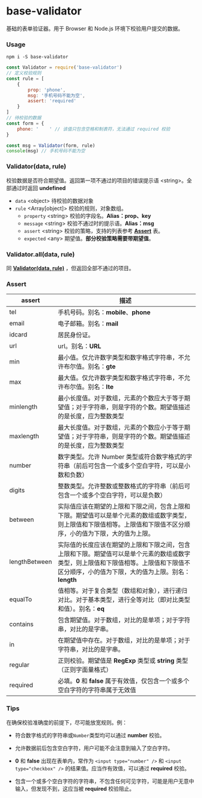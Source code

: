 # base-validator
基础的表单验证器。用于 Browser 和 Node.js 环境下校验用户提交的数据。



### Usage

```shell
npm i -S base-validator
```

```javascript
const Validator = require('base-validator')
// 定义校验规则
const rule = [
    {
        prop: 'phone',
        msg: '手机号码不能为空',
        assert: 'required'
    }
]
// 待校验的数据
const form = {
    phone: ' 	' // 该值只包含空格和制表符，无法通过 required 校验
}

const msg = Validator(form, rule)
console(msg) // 手机号码不能为空
```



### Validator(data, rule)

校验数据是否符合期望值。返回第一项不通过的项目的错误提示语 \<string\>。全部通过时返回 **undefined**

- `data` \<object\> 待校验的数据对象
- `rule` \<Array[object]\> 校验的规则，对象数组。
  - `property` \<string\> 校验的字段名。**Alias：prop、key**
  - `message` \<string\> 校验不通过时的提示语。**Alias：msg**
  - `assert` \<string\> 校验的策略，支持的列表参考 [**Assert**](#Assert) 表。
  - `expected` \<any\> 期望值。**部分校验策略需要带期望值**。



### Validator.all(data, rule)

同 [**Validator(data, rule)**](#validatordata-rule) ，但返回全部不通过的项目。



### Assert

| assert        | 描述                                                         |
| ------------- | ------------------------------------------------------------ |
| tel           | 手机号码。别名：**mobile**、**phone**                        |
| email         | 电子邮箱。别名：**mail**                                     |
| idcard        | 居民身份证。                                                 |
| url           | url。别名：**URL**                                           |
| min           | 最小值。仅允许数字类型和数字格式字符串，不允许布尔值。别名：**gte** |
| max           | 最大值。仅允许数字类型和数字格式字符串，不允许布尔值。别名：**lte** |
| minlength     | 最小长度值。对于数组，元素的个数应大于等于期望值；对于字符串，则是字符的个数。期望值描述的是长度，应为整数类型 |
| maxlength     | 最大长度值。对于数组，元素的个数应小于等于期望值；对于字符串，则是字符的个数。期望值描述的是长度，应为整数类型 |
| number        | 数字类型。允许 Number 类型或符合数字格式的字符串（前后可包含一个或多个空白字符，可以是小数和负数） |
| digits        | 整数类型。允许整数或整数格式的字符串（前后可包含一个或多个空白字符，可以是负数） |
| between       | 实际值应该在期望的上限和下限之间，包含上限和下限。期望值可以是单个元素的数组或数字类型，则上限值和下限值相等。上限值和下限值不区分顺序，小的值为下限，大的值为上限。 |
| lengthBetween | 实际值的长度应该在期望的上限和下限之间，包含上限和下限。期望值可以是单个元素的数组或数字类型，则上限值和下限值相等。上限值和下限值不区分顺序，小的值为下限，大的值为上限。别名：**length** |
| equalTo       | 值相等。对于复合类型（数组和对象），进行递归对比。对于基本类型，进行全等对比（即对比类型和值）。别名：**eq** |
| contains      | 包含期望值。对于数组，对比的是单项；对于字符串，对比的是字串。 |
| in            | 在期望值中存在。对于数组，对比的是单项；对于字符串，对比的是字串。 |
| regular       | 正则校验。期望值是 **RegExp** 类型或 **string** 类型（正则字面量格式） |
| required      | 必填。**0** 和 **false** 属于有效值，仅包含一个或多个空白字符的字符串属于无效值 |



### Tips

在确保校验准确度的前提下，尽可能放宽规则。例：

- 符合数字格式的字符串或`Number`类型均可以通过 **number** 校验。

- 允许数据前后包含空白字符，用户可能不会注意到输入了空白字符。
- **0** 和 **false** 出现在表单内，常作为 `<input type="number" />` 和 `<input type="checkbox" />` 的结果值。应当作有效值，可以通过 **required** 校验。
- 包含一个或多个空白字符的字符串，不包含任何可见字符，可能是用户无意中输入，但发现不到，这应当被 **required** 校验阻止。